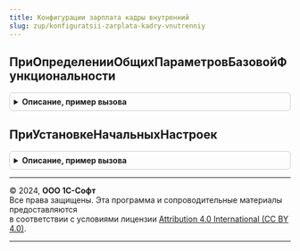 ```yaml
---
title: Конфигурации зарплата кадры внутренний
slug: zup/konfiguratsii-zarplata-kadry-vnutrenniy
---
```



## ПриОпределенииОбщихПараметровБазовойФункциональности
<details style="margin: 1em 0; padding: 0.5em; border: 1px solid #ccc; border-radius: 6px;">

<summary style="font-weight: bold; cursor: pointer;">Описание, пример вызова</summary>

```bsl

Процедура ПриОпределенииОбщихПараметровБазовойФункциональности(ОбщиеПараметры) Экспорт
```

Пример вызова
```bsl
КонфигурацииЗарплатаКадрыВнутренний.ПриОпределенииОбщихПараметровБазовойФункциональности(ОбщиеПараметры) 
```
</details>

## ПриУстановкеНачальныхНастроек
<details style="margin: 1em 0; padding: 0.5em; border: 1px solid #ccc; border-radius: 6px;">

<summary style="font-weight: bold; cursor: pointer;">Описание, пример вызова</summary>

```bsl

Процедура ПриУстановкеНачальныхНастроек(НачальныеНастройки) Экспорт
```

Пример вызова
```bsl
КонфигурацииЗарплатаКадрыВнутренний.ПриУстановкеНачальныхНастроек(НачальныеНастройки) 
```
</details>

---

© 2024, **ООО 1С-Софт**  
Все права защищены. Эта программа и сопроводительные материалы предоставляются  
в соответствии с условиями лицензии [Attribution 4.0 International (CC BY 4.0)](https://creativecommons.org/licenses/by/4.0/legalcode).

---
